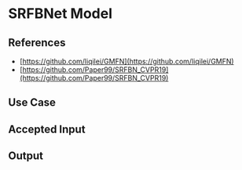 # SRFBNet Model #

## References ##

- [https://github.com/liqilei/GMFN](https://github.com/liqilei/GMFN)
- [https://github.com/Paper99/SRFBN_CVPR19](https://github.com/Paper99/SRFBN_CVPR19)

## Use Case ##

## Accepted Input ##

## Output ##